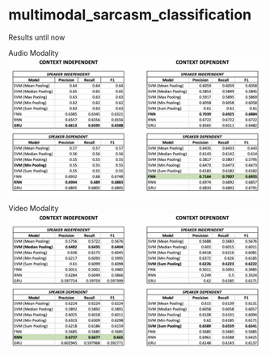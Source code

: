 # multimodal_sarcasm_classification

Results until now

Audio Modality 
![Audio Modality Results](images/audio.png)

Video Modality 
![Video Modality Results](images/video.png)


